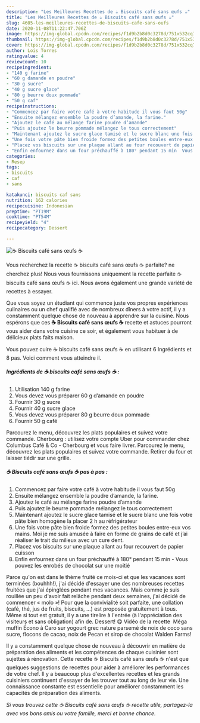 ```yaml
---
description: "Les Meilleures Recettes de ☕️ Biscuits café sans œufs ☕️"
title: "Les Meilleures Recettes de ☕️ Biscuits café sans œufs ☕️"
slug: 4605-les-meilleures-recettes-de-biscuits-cafe-sans-oufs
date: 2020-11-08T11:22:47.706Z
image: https://img-global.cpcdn.com/recipes/f1d9b2b8d0c3278d/751x532cq70/☕️-biscuits-cafe-sans-oeufs-☕️-photo-principale-de-la-recette.jpg
thumbnail: https://img-global.cpcdn.com/recipes/f1d9b2b8d0c3278d/751x532cq70/☕️-biscuits-cafe-sans-oeufs-☕️-photo-principale-de-la-recette.jpg
cover: https://img-global.cpcdn.com/recipes/f1d9b2b8d0c3278d/751x532cq70/☕️-biscuits-cafe-sans-oeufs-☕️-photo-principale-de-la-recette.jpg
author: Lois Torres
ratingvalue: 4
reviewcount: 10
recipeingredient:
- "140 g farine"
- "60 g damande en poudre"
- "30 g sucre"
- "40 g sucre glace"
- "80 g beurre doux pommade"
- "50 g caf"
recipeinstructions:
- "Commencez par faire votre café à votre habitude il vous faut 50g"
- "Ensuite mélangez ensemble la poudre d’amande, la farine."
- "Ajoutez le café au mélange farine poudre d’amande"
- "Puis ajoutez le beurre pommade mélangez le tous correctement"
- "Maintenant ajoutez le sucre glace tamisé et le sucre blanc une fois votre pâte bien homogène la placer 2 h au réfrigérateur"
- "Une fois votre pâte bien froide formez des petites boules entre-eux vos mains. Moi je me suis amusée à faire en forme de grains de café et j’ai réaliser le trait du milieux avec un cure dent."
- "Placez vos biscuits sur une plaque allant au four recouvert de papier cuisson"
- "Enfin enfournez dans un four préchauffé à 180° pendant 15 min  Vous pouvez les enrobés de chocolat sur une moitié"
categories:
- Resep
tags:
- biscuits
- caf
- sans

katakunci: biscuits caf sans 
nutrition: 162 calories
recipecuisine: Indonesian
preptime: "PT19M"
cooktime: "PT54M"
recipeyield: "4"
recipecategory: Dessert

---
```



![☕️ Biscuits café sans œufs ☕️](https://img-global.cpcdn.com/recipes/f1d9b2b8d0c3278d/751x532cq70/☕️-biscuits-cafe-sans-oeufs-☕️-photo-principale-de-la-recette.jpg)

Vous recherchez la recette ☕️ biscuits café sans œufs ☕️ parfaite? ne cherchez plus! Nous vous fournissons uniquement la recette parfaite ☕️ biscuits café sans œufs ☕️ ici. Nous avons également une grande variété de recettes à essayer.

Que vous soyez un étudiant qui commence juste vos propres expériences culinaires ou un chef qualifié avec de nombreux dîners à votre actif, il y a constamment quelque chose de nouveau à apprendre sur la cuisine. Nous espérons que ces <strong> ☕️ Biscuits café sans œufs ☕️ </strong> recette et astuces pourront vous aider dans votre cuisine ce soir, et également vous habituer à de délicieux plats faits maison.

<!--inarticleads1-->

Vous pouvez cuire ☕️ biscuits café sans œufs ☕️ en utilisant 6 Ingrédients et 8 pas. Voici comment vous atteindre il.

##### Ingrédients de ☕️ biscuits café sans œufs ☕️ :

1. Utilisation 140 g farine
1. Vous devez vous préparer 60 g d’amande en poudre
1. Fournir 30 g sucre
1. Fournir 40 g sucre glace
1. Vous devez vous préparer 80 g beurre doux pommade
1. Fournir 50 g café


Parcourez le menu, découvrez les plats populaires et suivez votre commande. Cherbourg : utilisez votre compte Uber pour commander chez Columbus Café &amp; Co - Cherbourg et vous faire livrer. Parcourez le menu, découvrez les plats populaires et suivez votre commande. Retirer du four et laisser tiédir sur une grille. 

<!--inarticleads2-->

##### ☕️ Biscuits café sans œufs ☕️ pas à pas :

1. Commencez par faire votre café à votre habitude il vous faut 50g
1. Ensuite mélangez ensemble la poudre d’amande, la farine.
1. Ajoutez le café au mélange farine poudre d’amande
1. Puis ajoutez le beurre pommade mélangez le tous correctement
1. Maintenant ajoutez le sucre glace tamisé et le sucre blanc une fois votre pâte bien homogène la placer 2 h au réfrigérateur
1. Une fois votre pâte bien froide formez des petites boules entre-eux vos mains. Moi je me suis amusée à faire en forme de grains de café et j’ai réaliser le trait du milieux avec un cure dent.
1. Placez vos biscuits sur une plaque allant au four recouvert de papier cuisson
1. Enfin enfournez dans un four préchauffé à 180° pendant 15 min  - Vous pouvez les enrobés de chocolat sur une moitié


Parce qu&#39;on est dans le thème fruité ce mois-ci et que les vacances sont terminées (bouhhh!), j&#39;ai décidé d&#39;essayer une des nombreuses recettes fruitées que j&#39;ai épinglées pendant mes vacances. Mais comme je suis rouillée un peu d&#39;avoir fait relâche pendant deux semaines, j&#39;ai décidé de commencer « molo »! Pour que la convivialité soit parfaite, une collation (café, thé, jus de fruits, biscuits, …) est proposée gratuitement à tous. Même si tout est gratuit, il y a une tirelire à l&#39;entrée (à l&#39;appréciation des visiteurs et sans obligation) afin de. Dessert! 😋 Vidéo de la recette ️ Méga muffin Écono à Caro sur yogourt grec nature parsemé de noix de coco sans sucre, flocons de cacao, noix de Pecan et sirop de chocolat Walden Farms! 

<!--inarticleads1-->

<p>
Il y a constamment quelque chose de nouveau à découvrir en matière de préparation des aliments et les compétences de chaque cuisinier sont sujettes à rénovation. Cette recette ☕️ Biscuits café sans œufs ☕️ n'est que quelques suggestions de recettes pour aider à améliorer les performances de votre chef. Il y a beaucoup plus d'excellentes recettes et les grands cuisiniers continuent d'essayer de les trouver tout au long de leur vie. Une connaissance constante est essentielle pour améliorer constamment les capacités de préparation des aliments.
</p>

<p>
<i>Si vous trouvez cette ☕️ Biscuits café sans œufs ☕️ recette utile, partagez-la avec vos bons amis ou votre famille, merci et bonne chance.</i>
</p>
